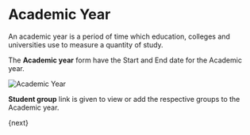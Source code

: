 <!-- add-breadcrumbs -->
# Academic Year

An academic year is a period of time which education, colleges and universities use to measure a quantity of study.

The **Academic year** form have the Start and End date for the Academic year.

<img class="screenshot" alt="Academic Year" src="/docs/assets/img/education/setup/academic-year.png">

**Student group** link is given to view or add the respective groups to the Academic year.

{next} 